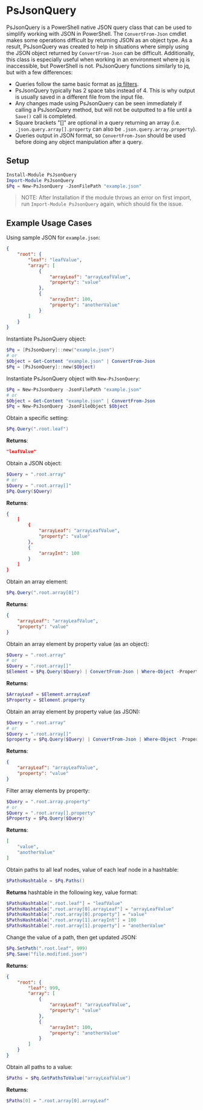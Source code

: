 # PsJsonQuery

PsJsonQuery is a PowerShell native JSON query class that can be used to simplify working with JSON in PowerShell. The `ConvertFrom-Json` cmdlet makes some operations difficult by returning JSON as an object type. As a result, PsJsonQuery was created to help in situations where simply using the JSON object returned by `ConvertFrom-Json` can be difficult. Additionally, this class is especially useful when working in an environment where jq is inaccessible, but PowerShell is not. PsJsonQuery functions similarly to jq, but with a few differences:

- Queries follow the same basic format as [jq filters](https://stedolan.github.io/jq/manual/#Basicfilters).
- PsJsonQuery typically has 2 space tabs instead of 4. This is why output is usually saved in a different file from the input file.
- Any changes made using PsJsonQuery can be seen immediately if calling a PsJsonQuery method, but will not be outputted to a file until a `Save()` call is completed.
- Square brackets "[]" are optional in a query returning an array (i.e. `.json.query.array[].property` can also be `.json.query.array.property`).
- Queries output in JSON format, so `ConvertFrom-Json` should be used before doing any object manipulation after a query.

## Setup

```PowerShell
Install-Module PsJsonQuery
Import-Module PsJsonQuery
$Pq = New-PsJsonQuery -JsonFilePath "example.json"
```

> NOTE: After Installation if the module throws an error on first import, run `Import-Module PsJsonQuery` again, which should fix the issue.

## Example Usage Cases

Using sample JSON for `example.json`:

```json
{
    "root": {
        "leaf": "leafValue",
        "array": [
            {
                "arrayLeaf": "arrayLeafValue",
                "property": "value"
            },
            {
                "arrayInt": 100,
                "property": "anotherValue"
            }
        ]
    }
}
```

Instantiate PsJsonQuery object:

```PowerShell
$Pq = [PsJsonQuery]::new("example.json")
# or
$Object = Get-Content "example.json" | ConvertFrom-Json
$Pq = [PsJsonQuery]::new($Object)
```

Instantiate PsJsonQuery object with `New-PsJsonQuery`:

```PowerShell
$Pq = New-PsJsonQuery -JsonFilePath "example.json"
# or
$Object = Get-Content "example.json" | ConvertFrom-Json
$Pq = New-PsJsonQuery -JsonFileObject $Object
```

Obtain a specific setting:

```PowerShell
$Pq.Query(".root.leaf")
```

**Returns**:

```json
"leafValue"
```

Obtain a JSON object:

```PowerShell
$Query = ".root.array"
# or
$Query = ".root.array[]"
$Pq.Query($Query)
```

**Returns**:

```json
{
    [
        {
            "arrayLeaf": "arrayLeafValue",
            "property": "value"
        },
        {
            "arrayInt": 100
        }
    ]
}
```

Obtain an array element:

```PowerShell
$Pq.Query(".root.array[0]")
```

**Returns**:

```json
{
    "arrayLeaf": "arrayLeafValue",
    "property": "value"
}
```

Obtain an array element by property value (as an object):

```PowerShell
$Query = ".root.array"
# or
$Query = ".root.array[]"
$Element = $Pq.Query($Query) | ConvertFrom-Json | Where-Object -Property property -EQ "value"
```

**Returns**:

```PowerShell
$ArrayLeaf = $Element.arrayLeaf
$Property = $Element.property
```

Obtain an array element by property value (as JSON):

```PowerShell
$Query = ".root.array"
# or
$Query = ".root.array[]"
$property = $Pq.Query($Query) | ConvertFrom-Json | Where-Object -Property property -EQ "value" | ConvertTo-Json -Depth 99
```

**Returns**:

```json
{
    "arrayLeaf": "arrayLeafValue",
    "property": "value"
}
```

Filter array elements by property:

```PowerShell
$Query = ".root.array.property"
# or
$Query = ".root.array[].property"
$Property = $Pq.Query($Query)
```

**Returns**:

```json
[
    "value",
    "anotherValue"
]
```

Obtain paths to all leaf nodes, value of each leaf node in a hashtable:

```PowerShell
$PathsHashtable = $Pq.Paths()
```

**Returns** hashtable in the following key, value format:

```PowerShell
$PathsHashtable[".root.leaf"] = "leafValue"
$PathsHashtable[".root.array[0].arrayLeaf"] = "arrayLeafValue"
$PathsHashtable[".root.array[0].property"] = "value"
$PathsHashtable[".root.array[1].arrayInt"] = 100
$PathsHashtable[".root.array[1].property"] = "anotherValue"
```

Change the value of a path, then get updated JSON:

```PowerShell
$Pq.SetPath(".root.leaf", 999)
$Pq.Save("file.modified.json")
```

**Returns**:

```json
{
    "root": {
        "leaf": 999,
        "array": [
            {
                "arrayLeaf": "arrayLeafValue",
                "property": "value"
            },
            {
                "arrayInt": 100,
                "property": "anotherValue"
            }
        ]
    }
}
```

Obtain all paths to a value:

```PowerShell
$Paths = $Pq.GetPathsToValue("arrayLeafValue")
```

**Returns**:

```PowerShell
$Paths[0] = ".root.array[0].arrayLeaf"
```
